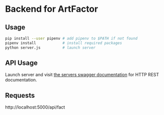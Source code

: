 # Backend for ArtFactor
## Usage
``` sh
pip install --user pipenv # add pipenv to $PATH if not found
pipenv install            # install required packages
python server.js          # launch server
```

## API Usage
Launch server and visit [the servers swagger documentation](http://localhost:5000/api/ui/) for HTTP REST documentation.

## Requests
http://localhost:5000/api/fact

